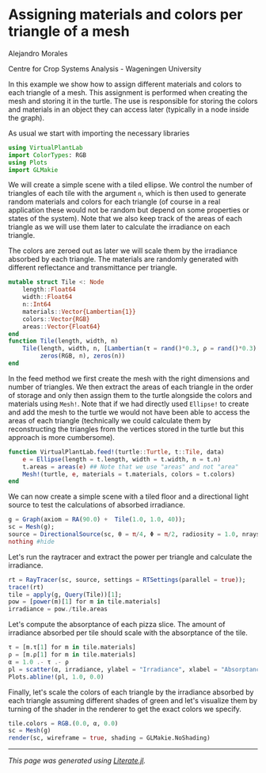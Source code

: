 

# Assigning materials and colors per triangle of a mesh

Alejandro Morales

Centre for Crop Systems Analysis - Wageningen University

In this example we show how to assign different materials and colors to each triangle of a
mesh. This assignment is performed when creating the mesh and storing it in the turtle. The
use is responsible for storing the colors and materials in an object they can access later
(typically in a node inside the graph).

As usual we start with importing the necessary libraries

```julia
using VirtualPlantLab
import ColorTypes: RGB
using Plots
import GLMakie
```

We will create a simple scene with a tiled ellipse. We control the number of triangles of
each tile with the argument `n`, which is then used to generate random materials and colors
for each triangle (of course in a real application these would not be random but depend on
some properties or states of the system). Note that we also keep track of the areas of each
triangle as we will use them later to calculate the irradiance on each triangle.

The colors are zeroed out as later we will scale them by the irradiance absorbed by each
triangle. The materials are randomly generated with different reflectance and transmittance
per triangle.

```julia
mutable struct Tile <: Node
    length::Float64
    width::Float64
    n::Int64
    materials::Vector{Lambertian{1}}
    colors::Vector{RGB}
    areas::Vector{Float64}
end
function Tile(length, width, n)
    Tile(length, width, n, [Lambertian(τ = rand()*0.3, ρ = rand()*0.3) for _ in 1:n],
         zeros(RGB, n), zeros(n))
end
```

In the feed method we first create the mesh with the right dimensions and number of triangles.
We then extract the areas of each triangle in the order of storage and only then assign them
to the turtle alongside the colors and materials using `Mesh!`. Note that if we had directly
used `Ellipse!` to create and add the mesh to the turtle we would not have been able to
access the areas of each triangle (technically we could calculate them by reconstructing the
triangles from the vertices stored in the turtle but this approach is more cumbersome).

```julia
function VirtualPlantLab.feed!(turtle::Turtle, t::Tile, data)
    e = Ellipse(length = t.length, width = t.width, n = t.n)
    t.areas = areas(e) ## Note that we use "areas" and not "area"
    Mesh!(turtle, e, materials = t.materials, colors = t.colors)
end
```

We can now create a simple scene with a tiled floor and a directional light source to test
the calculations of absorbed irradiance.

```julia
g = Graph(axiom = RA(90.0) +  Tile(1.0, 1.0, 40));
sc = Mesh(g);
source = DirectionalSource(sc, θ = π/4, Φ = π/2, radiosity = 1.0, nrays = 5_000_000);
nothing #hide
```

Let's run the raytracer and extract the power per triangle and calculate the irradiance.

```julia
rt = RayTracer(sc, source, settings = RTSettings(parallel = true));
trace!(rt)
tile = apply(g, Query(Tile))[1];
pow = [power(m)[1] for m in tile.materials]
irradiance = pow./tile.areas
```

Let's compute the absorptance of each pizza slice. The amount of irradiance absorbed per tile
should scale with the absorptance of the tile.

```julia
τ = [m.τ[1] for m in tile.materials]
ρ = [m.ρ[1] for m in tile.materials]
α = 1.0 .- τ .- ρ
pl = scatter(α, irradiance, ylabel = "Irradiance", xlabel = "Absorptance", legend = false)
Plots.abline!(pl, 1.0, 0.0)
```

Finally, let's scale the colors of each triangle by the irradiance absorbed by each triangle
assuming different shades of green and let's visualize them by turning of the shader in the
renderer to get the exact colors we specify.

```julia
tile.colors = RGB.(0.0, α, 0.0)
sc = Mesh(g)
render(sc, wireframe = true, shading = GLMakie.NoShading)
```

---

*This page was generated using [Literate.jl](https://github.com/fredrikekre/Literate.jl).*
